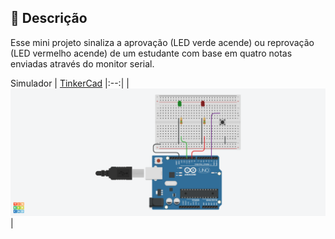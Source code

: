 ## 📝 Descrição

Esse mini projeto sinaliza a aprovação (LED verde acende) ou reprovação (LED vermelho acende) de um estudante com base em quatro notas enviadas através do monitor serial.

Simulador | [TinkerCad]()
|:--:|
| ![Design](projeto01.png) |

